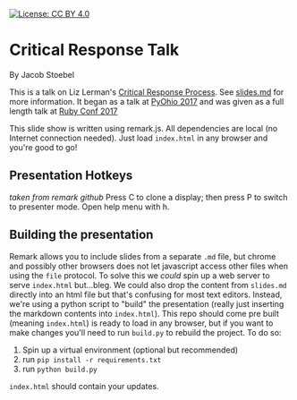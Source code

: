 [![License: CC BY 4.0](https://licensebuttons.net/l/by/4.0/80x15.png)](https://creativecommons.org/licenses/by/4.0/)

# Critical Response Talk
By Jacob Stoebel

This is a talk on Liz Lerman's [Critical Response Process](https://lizlerman.com/critical-response-process/). See [slides.md](slides.md) for more information. It began as a talk at [PyOhio 2017](https://pyohio.org/) and was given as a full length talk at [Ruby Conf 2017](http://rubyconf.org/program#session-214)

This slide show is written using remark.js. All dependencies are local (no Internet connection needed). Just load `index.html` in any browser and you're good to go!

## Presentation Hotkeys

_taken from remark github_ 
Press C to clone a display; then press P to switch to presenter mode. Open help menu with h.

## Building the presentation

Remark allows you to include slides from a separate `.md` file, but chrome and possibly other browsers does not let javascript access other files when using the `file` protocol. To solve this we _could_ spin up a web server to serve `index.html` but...bleg. We could also drop the content from `slides.md` directly into an html file but that's confusing for most text editors. Instead, we're using a python script to "build" the presentation (really just inserting the markdown contents into `index.html`). This repo should come pre built (meaning `index.html`) is ready to load in any browser, but if you want to make changes you'll need to run `build.py` to rebuild the project. To do so:

1. Spin up a virtual environment (optional but recommended)
1. run `pip install -r requirements.txt`
1. run `python build.py`

`index.html` should contain your updates.
